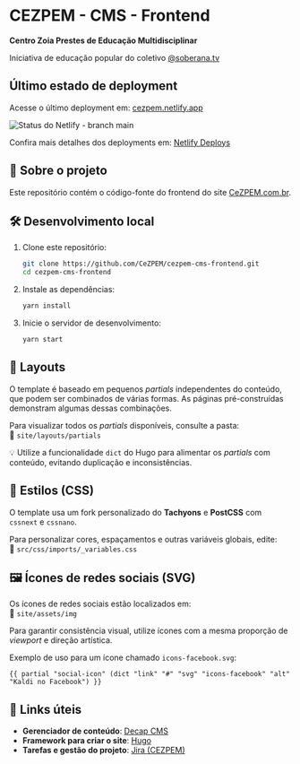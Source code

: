 # CEZPEM - CMS - Frontend

**Centro Zoia Prestes de Educação Multidisciplinar**  

Iniciativa de educação popular do coletivo [@soberana.tv](https://soberana.tv)

## Último estado de deployment

Acesse o último deployment em: [cezpem.netlify.app](https://cezpem.netlify.app)

![Status do Netlify - branch main](https://api.netlify.com/api/v1/badges/43e86ce0-ccff-4e1c-a8e0-413d2a85d2fd/deploy-status/?branch=main)

Confira mais detalhes dos deployments em: [Netlify Deploys](https://app.netlify.com/sites/cezpem/deploys)

## 📌 Sobre o projeto  

Este repositório contém o código-fonte do frontend do site [CeZPEM.com.br](https://cezpem.com.br).  

## 🛠 Desenvolvimento local  

1. Clone este repositório:  
   ```sh
   git clone https://github.com/CeZPEM/cezpem-cms-frontend.git
   cd cezpem-cms-frontend
   ```

2. Instale as dependências:  
   ```sh
   yarn install
   ```

3. Inicie o servidor de desenvolvimento:  
   ```sh
   yarn start
   ```

## 🎨 Layouts  

O template é baseado em pequenos _partials_ independentes do conteúdo, que podem ser combinados de várias formas. As páginas pré-construídas demonstram algumas dessas combinações.  

Para visualizar todos os _partials_ disponíveis, consulte a pasta:  
📂 `site/layouts/partials`  

💡 Utilize a funcionalidade `dict` do Hugo para alimentar os _partials_ com conteúdo, evitando duplicação e inconsistências.

## 🎨 Estilos (CSS)  

O template usa um fork personalizado do **Tachyons** e **PostCSS** com `cssnext` e `cssnano`.  

Para personalizar cores, espaçamentos e outras variáveis globais, edite:  
📄 `src/css/imports/_variables.css`  

## 🖼 Ícones de redes sociais (SVG)  

Os ícones de redes sociais estão localizados em:  
📂 `site/assets/img`  

Para garantir consistência visual, utilize ícones com a mesma proporção de _viewport_ e direção artística.  

Exemplo de uso para um ícone chamado `icons-facebook.svg`:  

```hugo
{{ partial "social-icon" (dict "link" "#" "svg" "icons-facebook" "alt" "Kaldi no Facebook") }}
```

## 🔗 Links úteis  

- **Gerenciador de conteúdo**: [Decap CMS](https://decapcms.org/)  
- **Framework para criar o site**: [Hugo](https://gohugo.io/)  
- **Tarefas e gestão do projeto**: [Jira (CEZPEM)](https://cezpem.atlassian.net/)  
